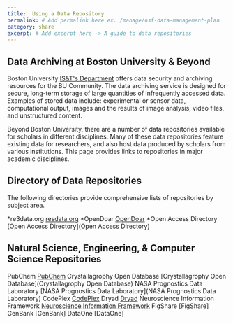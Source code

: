 ```yaml
---
title:  Using a Data Repository
permalink: # Add permalink here ex. /manage/nsf-data-management-plan
category: share
excerpt: # Add excerpt here -> A guide to data repositories 
---
```


## Data Archiving at Boston University & Beyond

Boston University [IS&T's Department](http://www.bu.edu/datamanagement/resources/ist-services/) offers data security and archiving resources for the BU Community. The data archiving service is designed for secure, long-term storage of large quantities of infrequently accessed data. Examples of stored data include: experimental or sensor data, computational output, images and the results of image analysis, video files, and unstructured content.

Beyond Boston University, there are a number of data repositories available for scholars in different disciplines. Many of these data repositories feature existing data for researchers, and also host data produced by scholars from various institutions. This page provides links to repositories in major academic disciplines.

## Directory of Data Repositories

The following directories provide comprehensive lists of repositories by subject area.

*re3data.org [resdata.org](http://www.re3data.org/)
*OpenDoar [OpenDoar](http://opendoar.org/)
*Open Access Directory [Open Access Directory](Open Access Directory)

## Natural Science, Engineering, & Computer Science Repositories

PubChem [PubChem](http://pubchem.ncbi.nlm.nih.gov/)
Crystallagrophy Open Database [Crystallagrophy Open Database](Crystallagrophy Open Database)
NASA Prognostics Data Laboratory [NASA Prognostics Data Laboratory](NASA Prognostics Data Laboratory)
CodePlex [CodePlex](CodePlex)
Dryad [Dryad](http://datadryad.org/) 
Neuroscience Information Framework [Neuroscience Information Framework](http://www.neuinfo.org/)
FigShare [FigShare]
GenBank [GenBank]
DataOne [DataOne]
